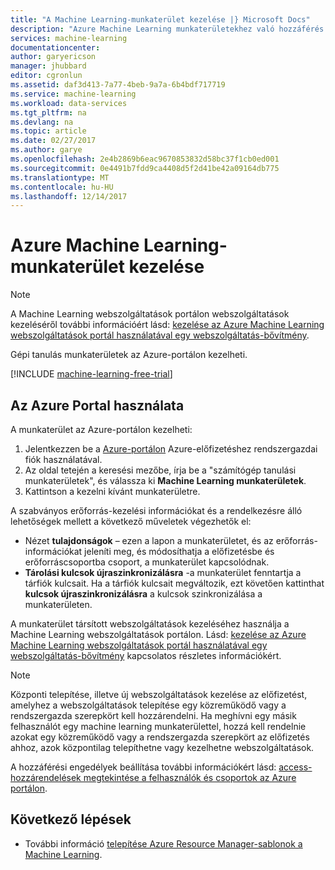 ```yaml
---
title: "A Machine Learning-munkaterület kezelése |} Microsoft Docs"
description: "Azure Machine Learning munkaterületekhez való hozzáférés kezelése és szolgáltatások telepítésére és kezelésére ML API webkiszolgáló"
services: machine-learning
documentationcenter: 
author: garyericson
manager: jhubbard
editor: cgronlun
ms.assetid: daf3d413-7a77-4beb-9a7a-6b4bdf717719
ms.service: machine-learning
ms.workload: data-services
ms.tgt_pltfrm: na
ms.devlang: na
ms.topic: article
ms.date: 02/27/2017
ms.author: garye
ms.openlocfilehash: 2e4b2869b6eac9670853832d58bc37f1cb0ed001
ms.sourcegitcommit: 0e4491b7fdd9ca4408d5f2d41be42a09164db775
ms.translationtype: MT
ms.contentlocale: hu-HU
ms.lasthandoff: 12/14/2017
---
```

# <a name="manage-an-azure-machine-learning-workspace"></a>Azure Machine Learning-munkaterület kezelése

> [!NOTE]
> A Machine Learning webszolgáltatások portálon webszolgáltatások kezeléséről további információért lásd: [kezelése az Azure Machine Learning webszolgáltatások portál használatával egy webszolgáltatás-bővítmény](manage-new-webservice.md).
> 
> 

Gépi tanulás munkaterületek az Azure-portálon kezelheti.

[!INCLUDE [machine-learning-free-trial](../../../includes/machine-learning-free-trial.md)]

## <a name="use-the-azure-portal"></a>Az Azure Portal használata

A munkaterület az Azure-portálon kezelheti:

1. Jelentkezzen be a [Azure-portálon](https://portal.azure.com/) Azure-előfizetéshez rendszergazdai fiók használatával.
2. Az oldal tetején a keresési mezőbe, írja be a "számítógép tanulási munkaterületek", és válassza ki **Machine Learning munkaterületek**.
3. Kattintson a kezelni kívánt munkaterületre.

A szabványos erőforrás-kezelési információkat és a rendelkezésre álló lehetőségek mellett a következő műveletek végezhetők el:

- Nézet **tulajdonságok** – ezen a lapon a munkaterületet, és az erőforrás-információkat jeleníti meg, és módosíthatja a előfizetésbe és erőforráscsoportba csoport, a munkaterület kapcsolódnak.
- **Tárolási kulcsok újraszinkronizálásra** -a munkaterület fenntartja a tárfiók kulcsait. Ha a tárfiók kulcsait megváltozik, ezt követően kattinthat **kulcsok újraszinkronizálásra** a kulcsok szinkronizálása a munkaterületen.

A munkaterület társított webszolgáltatások kezeléséhez használja a Machine Learning webszolgáltatások portálon. Lásd: [kezelése az Azure Machine Learning webszolgáltatások portál használatával egy webszolgáltatás-bővítmény](manage-new-webservice.md) kapcsolatos részletes információkért.

> [!NOTE]
> Központi telepítése, illetve új webszolgáltatások kezelése az előfizetést, amelyhez a webszolgáltatások telepítése egy közreműködő vagy a rendszergazda szerepkört kell hozzárendelni. Ha meghívni egy másik felhasználót egy machine learning munkaterülettel, hozzá kell rendelnie azokat egy közreműködő vagy a rendszergazda szerepkört az előfizetés ahhoz, azok központilag telepíthetne vagy kezelhetne webszolgáltatások. 
> 
>A hozzáférési engedélyek beállítása további információkért lásd: [access-hozzárendelések megtekintése a felhasználók és csoportok az Azure portálon](../../active-directory/role-based-access-control-manage-assignments.md).

## <a name="next-steps"></a>Következő lépések
* További információ [telepítése Azure Resource Manager-sablonok a Machine Learning](deploy-with-resource-manager-template.md). 